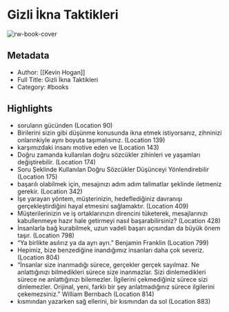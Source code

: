 # Gizli İkna Taktikleri

![rw-book-cover](https://readwise-assets.s3.amazonaws.com/static/images/default-book-icon-4.11327a2af05a.png)

## Metadata
- Author: [[Kevin Hogan]]
- Full Title: Gizli İkna Taktikleri
- Category: #books

## Highlights
- soruların gücünden (Location 90)
- Birilerini sizin gibi düşünme konusunda ikna etmek istiyorsanız, zihninizi onlarınkiyle aynı boyuta taşımalısınız. (Location 139)
- karşımızdaki insanı motive eden ve (Location 143)
- Doğru zamanda kullanılan doğru sözcükler zihinleri ve yaşamları değiştirebilir. (Location 174)
- Soru Şeklinde Kullanılan Doğru Sözcükler Düşünceyi Yönlendirebilir (Location 175)
- başarılı olabilmek için, mesajınızı adım adım talimatlar şeklinde iletmeniz gerekir. (Location 342)
- İşe yarayan yöntem, müşterinizin, hedeflediğiniz davranışı gerçekleştirdiğini hayal etmesini sağlamaktır. (Location 409)
- Müşterilerinizin ve iş ortaklarınızın direncini tüketerek, mesajlarınızı kabullenmeye hazır hale getirmeyi nasıl başarabilirsiniz? (Location 428)
- İnsanlarla bağ kurabilmek, uzun vadeli başarı açısından da büyük önem taşır. (Location 798)
- “Ya birlikte asılırız ya da ayrı ayrı.” Benjamin Franklin (Location 799)
- Hepimiz, bize benzediğine inandığımız insanları daha çok severiz. (Location 804)
- “İnsanlar size inanmadığı sürece, gerçekler gerçek sayılmaz. Ne anlattığınızı bilmedikleri sürece size inanmazlar. Sizi dinlemedikleri sürece ne anlattığınızı bilemezler. İlgilerini çekmediğiniz sürece sizi dinlemezler. Orijinal, yeni, farklı bir şey anlatmadığınız sürece ilgilerini çekemezsiniz.” William Bernbach (Location 814)
- kısmından yazarken sağ ellerini, bir kısmından da sol (Location 883)
